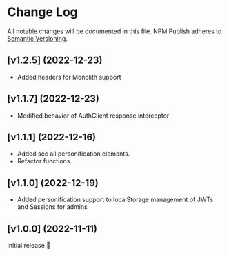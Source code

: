 # Change Log

All notable changes will be documented in this file.
NPM Publish adheres to [Semantic Versioning](http://semver.org/).

## [v1.2.5] (2022-12-23)

- Added headers for Monolith support

## [v1.1.7] (2022-12-23)

- Modified behavior of AuthClient response interceptor

## [v1.1.1] (2022-12-16)

- Added see all personification elements.
- Refactor functions.

## [v1.1.0] (2022-12-19)

- Added personification support to localStorage management of JWTs and Sessions for admins

 <!-- [Full Changelog](https://github.com/JS-DevTools/npm-publish/compare/v1.3.0...v1.4.0)  -->

## [v1.0.0] (2022-11-11)

Initial release 🎉

